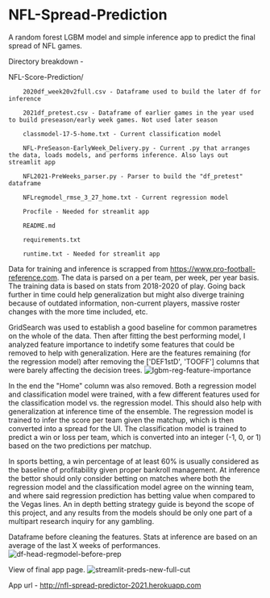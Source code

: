 # NFL-Spread-Prediction

A random forest LGBM model and simple inference app to predict the final spread of NFL games.

Directory breakdown - 

NFL-Score-Prediction/

        2020df_week20v2full.csv - Dataframe used to build the later df for inference
        
        2021df_pretest.csv - Dataframe of earlier games in the year used to build preseason/early week games. Not used later season
        
        classmodel-17-5-home.txt - Current classification model
        
        NFL-PreSeason-EarlyWeek_Delivery.py - Current .py that arranges the data, loads models, and performs inference. Also lays out streamlit app
        
        NFL2021-PreWeeks_parser.py - Parser to build the "df_pretest" dataframe
        
        NFLregmodel_rmse_3_27_home.txt - Current regression model
        
        Procfile - Needed for streamlit app
        
        README.md
        
        requirements.txt
        
        runtime.txt - Needed for streamlit app

Data for training and inference is scrapped from https://www.pro-football-reference.com. The data is parsed on a per team, per week, per year basis. The training data is based on stats from 2018-2020 of play. Going back further in time could help generalization but might also diverge training because of outdated information, non-current players, massive roster changes with the more time included, etc.

GridSearch was used to establish a good baseline for common parametres on the whole of the data. Then after fitting the best performing model, I analyzed feature importance to indetify some features that could be removed to help with generalization. Here are the features remaining (for the regression model) after removing the ['DEF1stD', 'TOOFF'] columns that were barely affecting the decision trees.
![lgbm-reg-feature-importance](https://user-images.githubusercontent.com/85711261/131881827-0979bd9a-3a27-49ba-b964-5347fd6805bb.png)

In the end the "Home" column was also removed. Both a regression model and classification model were trained, with a few different features used for the classification model vs. the regression model. This should also help with generalization at inference time of the ensemble. The regression model is trained to infer the score per team given the matchup, which is then converted into a spread for the UI. The classification model is trained to predict a win or loss per team, which is converted into an integer (-1, 0, or 1) based on the two predictions per matchup.

In sports betting, a win percentage of at least 60% is usually considered as the baseline of profitability given proper bankroll management. At inference the bettor should only consider betting on matches where both the regression model and the classification model agree on the winning team, and where said regression prediction has betting value when compared to the Vegas lines. An in depth betting strategy guide is beyond the scope of this project, and any results from the models should be only one part of a multipart research inquiry for any gambling.

Dataframe before cleaning the features. Stats at inference are based on an average of the last X weeks of performances.
![df-head-regmodel-before-prep](https://user-images.githubusercontent.com/85711261/131880331-da5b5677-8468-48de-a2a4-abf2cedd45af.png)

View of final app page.
![streamlit-preds-new-full-cut](https://user-images.githubusercontent.com/85711261/131880143-d8dd7a41-df83-455c-a5ce-0c8a950768dd.png)

App url - http://nfl-spread-predictor-2021.herokuapp.com

